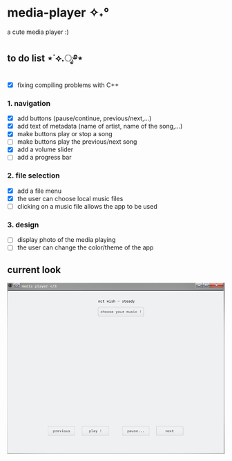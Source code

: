 # media-player ✧˖°
a cute media player :)

## to do list ⋆˙⟡.ೃ࿔⋆
- [x] fixing compiling problems with C++

### 1. navigation
- [x] add buttons (pause/continue, previous/next,...)
- [x] add text of metadata (name of artist, name of the song,...)
- [x] make buttons play or stop a song
- [ ] make buttons play the previous/next song
- [x] add a volume slider
- [ ] add a progress bar

### 2. file selection
- [x] add a file menu
- [x] the user can choose local music files
- [ ] clicking on a music file allows the app to be used

### 3. design
- [ ] display photo of the media playing
- [ ] the user can change the color/theme of the app

## current look

![screenshot](github-assets/Screenshot_20250913_175847.png)